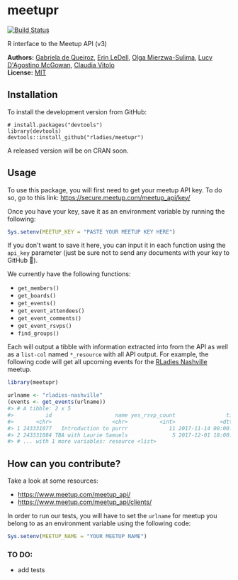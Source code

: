 
<!-- README.md is generated from README.Rmd. Please edit the Rmd file -->
meetupr
=======

[![Build Status](https://travis-ci.org/rladies/meetupr.svg?branch=master)](https://travis-ci.org/rladies/meetupr)

R interface to the Meetup API (v3)

**Authors:** [Gabriela de Queiroz](http://gdequeiroz.github.io/), [Erin LeDell](http://www.stat.berkeley.edu/~ledell/), [Olga Mierzwa-Sulima](https://github.com/olgamie), [Lucy D'Agostino McGowan](http://www.lucymcgowan.com), [Claudia Vitolo](https://github.com/cvitolo)<br/> **License:** [MIT](https://opensource.org/licenses/MIT)

Installation
------------

To install the development version from GitHub:

```{r}
# install.packages("devtools")
library(devtools)
devtools::install_github("rladies/meetupr")
```
A released version will be on CRAN soon.

Usage
-----

To use this package, you will first need to get your meetup API key. To do so, go to this link: <https://secure.meetup.com/meetup_api/key/>

Once you have your key, save it as an environment variable by running the following:

``` r
Sys.setenv(MEETUP_KEY = "PASTE YOUR MEETUP KEY HERE")
```

If you don't want to save it here, you can input it in each function using the `api_key` parameter (just be sure not to send any documents with your key to GitHub 🙊).

We currently have the following functions:

-   `get_members()`
-   `get_boards()`
-   `get_events()`
-   `get_event_attendees()`
-   `get_event_comments()`
-   `get_event_rsvps()`   
-   `find_groups()`

Each will output a tibble with information extracted into from the API as well as a `list-col` named `*_resource` with all API output. For example, the following code will get all upcoming events for the [RLadies Nashville](https://meetup.com/rladies-nashville) meetup.

``` r
library(meetupr)

urlname <- "rladies-nashville"
(events <- get_events(urlname))
#> # A tibble: 2 x 5
#>          id                    name yes_rsvp_count                time
#>       <chr>                   <chr>          <int>              <dttm>
#> 1 243331077   Introduction to purrr             11 2017-11-14 00:00:00
#> 2 243331084 TBA with Laurie Samuels              5 2017-12-01 18:00:00
#> # ... with 1 more variables: resource <list>
```

How can you contribute?
-----------------------

Take a look at some resources:

-   <https://www.meetup.com/meetup_api/>
-   <https://www.meetup.com/meetup_api/clients/>

In order to run our tests, you will have to set the `urlname` for meetup you belong to as an environment variable using the following code:

``` r
Sys.setenv(MEETUP_NAME = "YOUR MEETUP NAME")
```

### TO DO:

-   add tests
